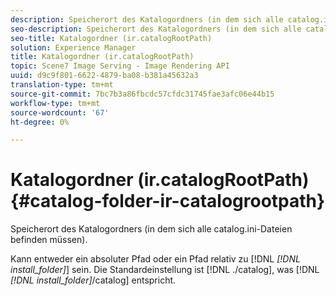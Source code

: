 ```yaml
---
description: Speicherort des Katalogordners (in dem sich alle catalog.ini-Dateien befinden müssen).
seo-description: Speicherort des Katalogordners (in dem sich alle catalog.ini-Dateien befinden müssen).
seo-title: Katalogordner (ir.catalogRootPath)
solution: Experience Manager
title: Katalogordner (ir.catalogRootPath)
topic: Scene7 Image Serving - Image Rendering API
uuid: d9c9f801-6622-4879-ba08-b381a45632a3
translation-type: tm+mt
source-git-commit: 7bc7b3a86fbcdc57cfdc31745fae3afc06e44b15
workflow-type: tm+mt
source-wordcount: '67'
ht-degree: 0%

---
```



# Katalogordner (ir.catalogRootPath){#catalog-folder-ir-catalogrootpath}

Speicherort des Katalogordners (in dem sich alle catalog.ini-Dateien befinden müssen).

Kann entweder ein absoluter Pfad oder ein Pfad relativ zu [!DNL *[!DNL install_folder]*] sein. Die Standardeinstellung ist [!DNL ./catalog], was [!DNL *[!DNL install_folder]*/catalog] entspricht.
